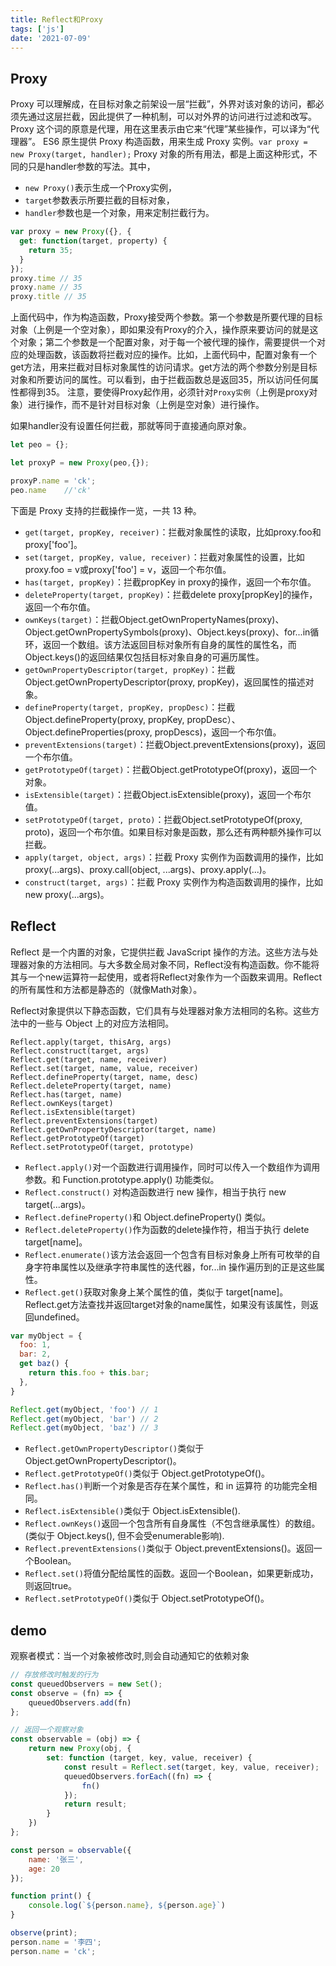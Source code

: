 ```yaml
---
title: Reflect和Proxy
tags: ['js']
date: '2021-07-09'
---
```


## Proxy
Proxy 可以理解成，在目标对象之前架设一层“拦截”，外界对该对象的访问，都必须先通过这层拦截，因此提供了一种机制，可以对外界的访问进行过滤和改写。Proxy 这个词的原意是代理，用在这里表示由它来“代理”某些操作，可以译为“代理器”。
ES6 原生提供 Proxy 构造函数，用来生成 Proxy 实例。`var proxy = new Proxy(target, handler);`
Proxy 对象的所有用法，都是上面这种形式，不同的只是handler参数的写法。其中，
+ `new Proxy()`表示生成一个Proxy实例，
+ `target`参数表示所要拦截的目标对象，
+ `handler`参数也是一个对象，用来定制拦截行为。

```js
var proxy = new Proxy({}, {
  get: function(target, property) {
    return 35;
  }
});
proxy.time // 35
proxy.name // 35
proxy.title // 35
```
上面代码中，作为构造函数，Proxy接受两个参数。第一个参数是所要代理的目标对象（上例是一个空对象），即如果没有Proxy的介入，操作原来要访问的就是这个对象；第二个参数是一个配置对象，对于每一个被代理的操作，需要提供一个对应的处理函数，该函数将拦截对应的操作。比如，上面代码中，配置对象有一个get方法，用来拦截对目标对象属性的访问请求。get方法的两个参数分别是目标对象和所要访问的属性。可以看到，由于拦截函数总是返回35，所以访问任何属性都得到35。
注意，要使得Proxy起作用，必须针对`Proxy实例`（上例是proxy对象）进行操作，而不是针对目标对象（上例是空对象）进行操作。

如果handler没有设置任何拦截，那就等同于直接通向原对象。

```js
let peo = {};

let proxyP = new Proxy(peo,{});

proxyP.name = 'ck';
peo.name    //'ck'

```
下面是 Proxy 支持的拦截操作一览，一共 13 种。
+ `get(target, propKey, receiver)`：拦截对象属性的读取，比如proxy.foo和proxy['foo']。
+ `set(target, propKey, value, receiver)`：拦截对象属性的设置，比如proxy.foo = v或proxy['foo'] = v，返回一个布尔值。
+ `has(target, propKey)`：拦截propKey in proxy的操作，返回一个布尔值。
+ `deleteProperty(target, propKey)`：拦截delete proxy[propKey]的操作，返回一个布尔值。
+ `ownKeys(target)`：拦截Object.getOwnPropertyNames(proxy)、Object.getOwnPropertySymbols(proxy)、Object.keys(proxy)、for...in循环，返回一个数组。该方法返回目标对象所有自身的属性的属性名，而Object.keys()的返回结果仅包括目标对象自身的可遍历属性。
+ `getOwnPropertyDescriptor(target, propKey)`：拦截Object.getOwnPropertyDescriptor(proxy, propKey)，返回属性的描述对象。
+ `defineProperty(target, propKey, propDesc)`：拦截Object.defineProperty(proxy, propKey, propDesc）、Object.defineProperties(proxy, propDescs)，返回一个布尔值。
+ `preventExtensions(target)`：拦截Object.preventExtensions(proxy)，返回一个布尔值。
+ `getPrototypeOf(target)`：拦截Object.getPrototypeOf(proxy)，返回一个对象。
+ `isExtensible(target)`：拦截Object.isExtensible(proxy)，返回一个布尔值。
+ `setPrototypeOf(target, proto)`：拦截Object.setPrototypeOf(proxy, proto)，返回一个布尔值。如果目标对象是函数，那么还有两种额外操作可以拦截。
+ `apply(target, object, args)`：拦截 Proxy 实例作为函数调用的操作，比如proxy(...args)、proxy.call(object, ...args)、proxy.apply(...)。
+ `construct(target, args)`：拦截 Proxy 实例作为构造函数调用的操作，比如new proxy(...args)。


## Reflect
Reflect 是一个内置的对象，它提供拦截 JavaScript 操作的方法。这些方法与处理器对象的方法相同。与大多数全局对象不同，Reflect没有构造函数。你不能将其与一个new运算符一起使用，或者将Reflect对象作为一个函数来调用。Reflect的所有属性和方法都是静态的（就像Math对象）。

Reflect对象提供以下静态函数，它们具有与处理器对象方法相同的名称。这些方法中的一些与 Object 上的对应方法相同。
```
Reflect.apply(target, thisArg, args)
Reflect.construct(target, args)
Reflect.get(target, name, receiver)
Reflect.set(target, name, value, receiver)
Reflect.defineProperty(target, name, desc)
Reflect.deleteProperty(target, name)
Reflect.has(target, name)
Reflect.ownKeys(target)
Reflect.isExtensible(target)
Reflect.preventExtensions(target)
Reflect.getOwnPropertyDescriptor(target, name)
Reflect.getPrototypeOf(target)
Reflect.setPrototypeOf(target, prototype)
```
+ `Reflect.apply()`对一个函数进行调用操作，同时可以传入一个数组作为调用参数。和 Function.prototype.apply() 功能类似。
+ `Reflect.construct()`
对构造函数进行 new 操作，相当于执行 new target(...args)。
+ `Reflect.defineProperty()`和 Object.defineProperty() 类似。
+ `Reflect.deleteProperty()`作为函数的delete操作符，相当于执行 delete target[name]。
+ `Reflect.enumerate()`该方法会返回一个包含有目标对象身上所有可枚举的自身字符串属性以及继承字符串属性的迭代器，for...in 操作遍历到的正是这些属性。
+ `Reflect.get()`获取对象身上某个属性的值，类似于 target[name]。
Reflect.get方法查找并返回target对象的name属性，如果没有该属性，则返回undefined。

```js
var myObject = {
  foo: 1,
  bar: 2,
  get baz() {
    return this.foo + this.bar;
  },
}

Reflect.get(myObject, 'foo') // 1
Reflect.get(myObject, 'bar') // 2
Reflect.get(myObject, 'baz') // 3
```
+ `Reflect.getOwnPropertyDescriptor()`类似于 Object.getOwnPropertyDescriptor()。
+ `Reflect.getPrototypeOf()`类似于 Object.getPrototypeOf()。
+ `Reflect.has()`判断一个对象是否存在某个属性，和 in 运算符 的功能完全相同。
+ `Reflect.isExtensible()`类似于 Object.isExtensible().
+ `Reflect.ownKeys()`返回一个包含所有自身属性（不包含继承属性）的数组。(类似于 Object.keys(), 但不会受enumerable影响).
+ `Reflect.preventExtensions()`类似于 Object.preventExtensions()。返回一个Boolean。
+ `Reflect.set()`将值分配给属性的函数。返回一个Boolean，如果更新成功，则返回true。
+ `Reflect.setPrototypeOf()`类似于 Object.setPrototypeOf()。



## demo

观察者模式：当一个对象被修改时,则会自动通知它的依赖对象
```js
// 存放修改时触发的行为
const queuedObservers = new Set();
const observe = (fn) => {
    queuedObservers.add(fn)
};

// 返回一个观察对象
const observable = (obj) => {
    return new Proxy(obj, {
        set: function (target, key, value, receiver) {
            const result = Reflect.set(target, key, value, receiver);
            queuedObservers.forEach((fn) => {
                fn()
            });
            return result;
        }
    })
};

const person = observable({
    name: '张三',
    age: 20
});

function print() {
    console.log(`${person.name}, ${person.age}`)
}

observe(print);
person.name = '李四';
person.name = 'ck';
```
